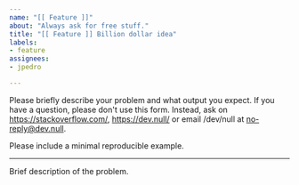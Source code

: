 ```yaml
---
name: "[[ Feature ]]"
about: "Always ask for free stuff."
title: "[[ Feature ]] Billion dollar idea"
labels:
- feature
assignees:
- jpedro

---
```


Please briefly describe your problem and what output you expect. If
you have a question, please don't use this form. Instead, ask on
<https://stackoverflow.com/>, <https://dev.null/> or
email /dev/null at <no-reply@dev.null>.

Please include a minimal reproducible example.

---

Brief description of the problem.
